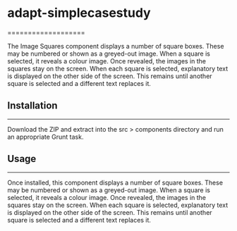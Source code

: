 # adapt-simplecasestudy
===================

The Image Squares component displays a number of square boxes. These may be numbered or shown as a greyed-out image. When a square is selected, it reveals a colour image. Once revealed, the images in the squares stay on the screen. When each square is selected, explanatory text is displayed on the other side of the screen. This remains until another square is selected and a different text replaces it.

## Installation
------------

Download the ZIP and extract into the src > components directory and run an appropriate Grunt task.

## Usage
-----
Once installed, this component displays a number of square boxes. These may be numbered or shown as a greyed-out image. When a square is selected, it reveals a colour image. Once revealed, the images in the squares stay on the screen. When each square is selected, explanatory text is displayed on the other side of the screen. This remains until another square is selected and a different text replaces it.
